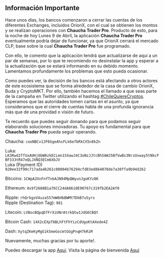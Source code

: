 ## Información Importante


Hace unos días, los bancos comenzaron a cerrar las cuentas de los diferentes Exchanges, incluidos OrionX, con el cual 
se obtienen los montos y se realizan operaciones con **Chaucha Trader Pro**. 
Producto de esto, para la noche de hoy Lunes 9 de Abril, la aplicación **Chaucha Trader Pro** eventualmente podría dejar de funcionar, ya que OrionX cerrará el mercado CLP, base sobre la cual **Chaucha Trader Pro** fue programado.

Con ello, te comento que la aplicación tendrá que actualizarse de aquí a un par de semanas, por lo que te recomiendo no desinstalar la app y esperar a la actualización que se estará informando en su debido momento.
Lamentamos profundamente los problemas que esto pueda ocasionar.

Como puedes ver, la decisión de los bancos está afectando a otros actores de este ecosistema que se forma alrededor de la casa de cambio OrionX, Buda y CryptoMKT. Por ello, también hacemos el llamado a que seas parte de la campaña en Twitter utilizando el hashtag [#ChileQuiereCryptos](https://twitter.com/search?q=%23ChileQuiereCryptos&src=tyah&lang=es).
Esperamos que las autoridades tomen cartas en el asunto, ya que consideramos que el cierre de cuentas habla de una profunda ignorancia más que de una providad o visión de futuro. 


Te recuerdo que puedes seguir donando para que podamos seguir elaborando soluciones innovadoras. Tu apoyo es fundamental para que **Chaucha Trader Pro** pueda seguir operando.


Chaucha: `ceoNBCv1JF6GgeAhsFLk6efbRkCX5n8kZn`

Luka: `LK3Rwd2ffUxAUHj6bW8zkECLmn1SXawJ4C3oNzJJtcBh5AWJ5BfVwBs3NrzUxway5tNkcFBF333tR47eQLJXNQ3ECm6XbJV`<br>
Luka (Payment ID) `920ee32f90c717ada4b261c08004b76294cfd83ed864078de7a30ffa9b94d262`

Bitcoins: `1CWpA2XnFnfTnbAJN94MpQWyunJgoKYz8K`

Ethereum: `0x9f2688B1a76CC24dA8610E90767c319fb2EA2Af0`

Ripple: `rhQrkgoV4uza557mW6HbBWMtTDkB7u5yrs`<br>
Ripple (Destination Tag): `981`

Litecoin: `LVBocBQpqD7FrXiUNrAtrkQtw1JdG6CBQt`

Bitcoin Cash: `14X2cEXpT6BLhFtFhYizCdUgoKtAXede4Z`

Dash: `XytqZKeKyMgG1k5meGocmtGGgPnqH7kRiM`


Nuevamente, muchas gracias por tu aporte!.


Puedes descargar la app [Aquí](https://play.google.com/store/apps/details?id=com.panterozo.chauchatraderpro).
Visita la página de bienvenida [Aquí](https://github.com/panterozo/Donaciones/blob/master/index_prev.md)


